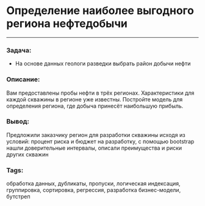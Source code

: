 # Определение наиболее выгодного региона нефтедобычи
---
### Задача:
- На основе данных геологи разведки выбрать район добычи нефти
### Описание:
Вам предоставлены пробы нефти в трёх регионах. Характеристики для каждой скважины в регионе уже известны. Постройте модель для определения региона, где добыча принесёт наибольшую прибыль. 

### Вывод:
Предложили заказчику регион для разработки скважины исходя из условий: процент риска и бюджет на разработку, с помощью bootstrap нашли доверительные интервалы, описали преимущества и риски других скважин

### Tags:
обработка данных, дубликаты, пропуски, логическая индексация, группировка, сортировка, регрессия, разработка бизнес-модели, бутстреп
